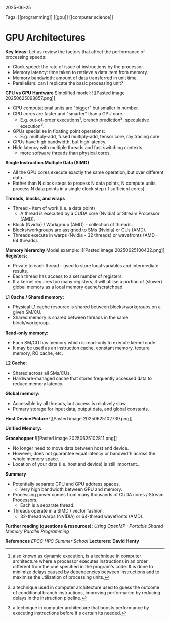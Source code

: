 2025-06-25 

Tags: [[programming]] [[gpu]] [[computer science]] 

# **GPU Architectures** 

**Key Ideas:**
Let us review the factors that affect the performance of processing speeds:
- Clock speed: the rate of issue of instructions by the processor.
- Memory latency: time taken to retrieve a data item from memory.
- Memory bandwidth: amount of data transferred in unit time.
- Parallelism: can I replicate the basic processing unit?

**CPU vs GPU Hardware**
Simplified model:
![[Pasted image 20250625093857.png]]
- CPU computational units are "bigger" but smaller in number.
- CPU cores are faster and "smarter" than a GPU core.
	- E.g. out-of-order executions[^1], branch prediction[^2], speculative execution[^3].
- GPUs specialise in floating point operations:
	- E.g. multiply-add, fused multiply-add, tensor core, ray tracing core.
- GPUs have high bandwidth, but high latency.
- Hide latency with multiple threads and fast switching contexts.
	- more software threads than physical cores.

**Single Instruction Multiple Data (SIMD)**
- All the GPU cores execute exactly the same operation, but over different data.
- Rather than $\text{N}$ clock steps to process $\text{N}$ data points, $\text{N}$ compute units process $\text{N}$ data points in a single clock step (if sufficient cores).

**Threads, blocks, and wraps**
- Thread - item of work (i.e. a data point)
	- A thread is executed by a CUDA core (Nvidia) or Stream Processor (AMD).
- Block (Nvidia) / Workgroup (AMD) - collection of threads.
- Blocks/workgroups are assigned to SMs (Nvidia) or CUs (AMD). 
- Threads execute in warps (Nvidia - 32 threads) or wavefronts (AMD - 64 threads).

**Memory hierarchy**
Model example:
![[Pasted image 20250625100432.png]]
**Registers:**
- Private to each thread - used to store local variables and intermediate results.
- Each thread has access to a set number of registers.
- If a kernel requires too many registers, it will utilise a portion of (slower) global memory as a local memory cache/scratchpad.

**L1 Cache / Shared memory:**
- Physical L1 cache resource is shared between blocks/workgroups on a given SM/CU.
- Shared memory is shared between threads in the same block/workgroup.

**Read-only memory:**
- Each SM/CU has memory which is read-only to execute kernel code.
- It may be used as an instruction cache, constant memory, texture memory, RO cache, etc.

**L2 Cache:**
- Shared across all SMs/CUs.
- Hardware-managed cache that stores frequently accessed data to reduce memory latency.

**Global memory:**
- Accessible by all threads, but access is relatively slow.
- Primary storage for input data, output data, and global constants.

**Host Device Picture**
![[Pasted image 20250625102739.png]]

**Unified Memory:**

**Gracehopper**
![[Pasted image 20250625102811.png]]

- No longer need to move data between host and device.
- However, does not guarantee equal latency or bandwidth across the whole memory space. 
- Location of your data (i.e. host and device) is still important...

**Summary**
- Potentially separate CPU and GPU address spaces.
	- Very high bandwidth between GPU and memory.
- Processing power comes from many thousands of CUDA cores / Stream Processors.
	- Each is a separate thread.
- Threads operate in a SIMD / vector fashion.
	- 32-thread warps (NVIDIA) or 64-thread wavefronts (AMD).

**Further reading (questions & resources):**
*Using OpenMP : Portable Shared Memory Parallel Programming*


**References**
*EPCC HPC Summer School*
**Lecturers: David Henty**

[^1]: also known as dynamic execution, is a technique in computer architecture where a processor executes instructions in an order different from the one specified in the program's code. It is done to minimize delays caused by dependencies between instructions and to maximise the utilization of processing units.

[^2]: a technique used in computer architecture used to guess the outcome of conditional branch instructions, improving performance by reducing delays in the instruction pipeline.

[^3]: a technique in computer architecture that boosts performance by executing instructions before it's certain its needed.